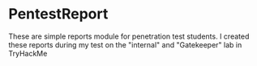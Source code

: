 # PentestReport
These are simple reports module for penetration test students.
I created these reports during my test on the "internal" and "Gatekeeper" lab in TryHackMe



